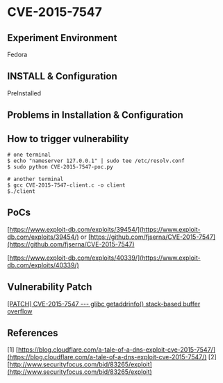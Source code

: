 # CVE-2015-7547

## Experiment Environment

Fedora

## INSTALL & Configuration

PreInstalled

## Problems in Installation & Configuration

## How to trigger vulnerability

```
# one terminal
$ echo "nameserver 127.0.0.1" | sudo tee /etc/resolv.conf
$ sudo python CVE-2015-7547-poc.py

# another terminal
$ gcc CVE-2015-7547-client.c -o client
$./client
```

## PoCs

[https://www.exploit-db.com/exploits/39454/](https://www.exploit-db.com/exploits/39454/) or [https://github.com/fjserna/CVE-2015-7547](https://github.com/fjserna/CVE-2015-7547)

[https://www.exploit-db.com/exploits/40339/](https://www.exploit-db.com/exploits/40339/)

## Vulnerability Patch

[[PATCH] CVE-2015-7547 --- glibc getaddrinfo() stack-based buffer overflow](https://sourceware.org/ml/libc-alpha/2016-02/msg00416.html)

## References

[1] [https://blog.cloudflare.com/a-tale-of-a-dns-exploit-cve-2015-7547/](https://blog.cloudflare.com/a-tale-of-a-dns-exploit-cve-2015-7547/)
[2] [http://www.securityfocus.com/bid/83265/exploit](http://www.securityfocus.com/bid/83265/exploit)

